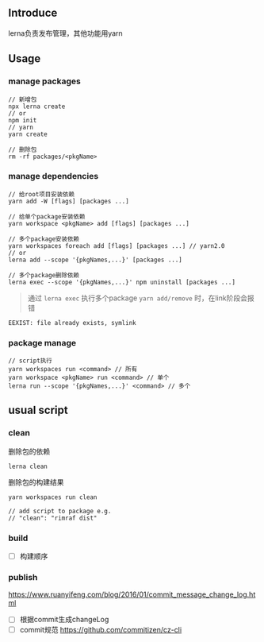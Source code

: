 ## Introduce
lerna负责发布管理，其他功能用yarn

## Usage

### manage packages
```
// 新增包
npx lerna create 
// or
npm init
// yarn
yarn create

// 删除包
rm -rf packages/<pkgName>
```


### manage dependencies
```
// 给root项目安装依赖
yarn add -W [flags] [packages ...]

// 给单个package安装依赖
yarn workspace <pkgName> add [flags] [packages ...]

// 多个package安装依赖
yarn workspaces foreach add [flags] [packages ...] // yarn2.0
// or
lerna add --scope '{pkgNames,...}' [packages ...]

// 多个package删除依赖
lerna exec --scope '{pkgNames,...}' npm uninstall [packages ...]
```

> 通过 `lerna exec` 执行多个package `yarn add/remove` 时，在link阶段会报错
```
EEXIST: file already exists, symlink
```

### package manage
```
// script执行
yarn workspaces run <command> // 所有
yarn workspace <pkgName> run <command> // 单个
lerna run --scope '{pkgNames,...}' <command> // 多个
```



## usual script

### clean
删除包的依赖
```
lerna clean
```

删除包的构建结果
```
yarn workspaces run clean

// add script to package e.g.
// "clean": "rimraf dist"
```

### build
- [ ] 构建顺序

### publish
https://www.ruanyifeng.com/blog/2016/01/commit_message_change_log.html
- [ ] 根据commit生成changeLog
- [ ] commit规范 https://github.com/commitizen/cz-cli